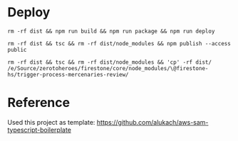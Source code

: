 # Deploy

```
rm -rf dist && npm run build && npm run package && npm run deploy

rm -rf dist && tsc && rm -rf dist/node_modules && npm publish --access public

rm -rf dist && tsc && rm -rf dist/node_modules && 'cp' -rf dist/ /e/Source/zerotoheroes/firestone/core/node_modules/\@firestone-hs/trigger-process-mercenaries-review/

```

# Reference

Used this project as template: https://github.com/alukach/aws-sam-typescript-boilerplate
